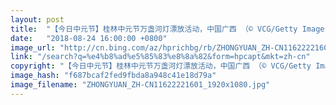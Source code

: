 ```yaml
---
layout: post
title:  "【今日中元节】桂林中元节万盏河灯漂放活动，中国广西 （© VCG/Getty Images）"
date:   "2018-08-24 16:00:00 +0800"
image_url: "http://cn.bing.com/az/hprichbg/rb/ZHONGYUAN_ZH-CN11622221601_1920x1080.jpg"
link: "/search?q=%e4%b8%ad%e5%85%83%e8%8a%82&form=hpcapt&mkt=zh-cn"
copyright: "【今日中元节】桂林中元节万盏河灯漂放活动，中国广西 （© VCG/Getty Images）"
image_hash: "f687bcaf2fed9fbda8a948c41e18d79a"
image_filename: "ZHONGYUAN_ZH-CN11622221601_1920x1080.jpg"
---
```

